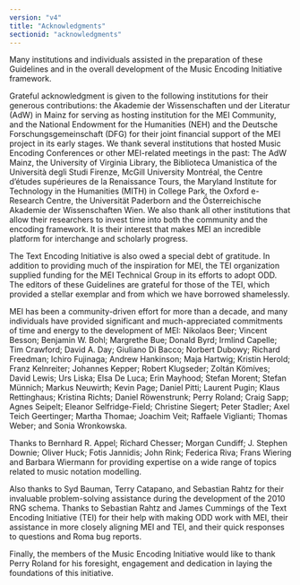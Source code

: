 ```yaml
---
version: "v4"
title: "Acknowledgments"
sectionid: "acknowledgments"
---
```


Many institutions and individuals assisted in the preparation of these Guidelines and in the overall development of the Music Encoding Initiative framework.

Grateful acknowledgment is given to the following institutions for their generous contributions: the Akademie der Wissenschaften und der Literatur (AdW) in Mainz for serving as hosting institution for the MEI Community, and the National Endowment for the Humanities (NEH) and the Deutsche Forschungsgemeinschaft (DFG) for their joint financial support of the MEI project in its early stages. We thank several institutions that hosted Music Encoding Conferences or other MEI-related meetings in the past: The AdW Mainz, the University of Virginia Library, the Biblioteca Umanistica of the Università degli Studi Firenze, McGill University Montréal, the Centre d’études supérieures de la Renaissance Tours, the Maryland Institute for Technology in the Humanities (MITH) in College Park, the Oxford e-Research Centre, the Universität Paderborn and the Österreichische Akademie der Wissenschaften Wien. We also thank all other institutions that allow their researchers to invest time into both the community and the encoding framework. It is their interest that makes MEI an incredible platform for interchange and scholarly progress.

The Text Encoding Initiative is also owed a special debt of gratitude. In addition to providing much of the inspiration for MEI, the TEI organization supplied funding for the MEI Technical Group in its efforts to adopt ODD. The editors of these Guidelines are grateful for those of the TEI, which provided a stellar exemplar and from which we have borrowed shamelessly.

MEI has been a community-driven effort for more than a decade, and many individuals have provided significant and much-appreciated commitments of time and energy to the development of MEI: Nikolaos Beer; Vincent Besson; Benjamin W. Bohl; Margrethe Bue; Donald Byrd; Irmlind Capelle; Tim Crawford; David A. Day; Giuliano Di Bacco; Norbert Dubowy; Richard Freedman; Ichiro Fujinaga; Andrew Hankinson; Maja Hartwig; Kristin Herold; Franz Kelnreiter; Johannes Kepper; Robert Klugseder; Zoltán Kömíves; David Lewis; Urs Liska; Elsa De Luca; Erin Mayhood; Stefan Morent; Stefan Münnich; Markus Neuwirth; Kevin Page; Daniel Pitti; Laurent Pugin; Klaus Rettinghaus; Kristina Richts; Daniel Röwenstrunk; Perry Roland; Craig Sapp; Agnes Seipelt; Eleanor Selfridge-Field; Christine Siegert; Peter Stadler; Axel Teich Geertinger; Martha Thomae; Joachim Veit; Raffaele Viglianti; Thomas Weber; and Sonia Wronkowska.

Thanks to Bernhard R. Appel; Richard Chesser; Morgan Cundiff; J. Stephen Downie; Oliver Huck; Fotis Jannidis; John Rink; Federica Riva; Frans Wiering and Barbara Wiermann for providing expertise on a wide range of topics related to music notation modelling.

Also thanks to Syd Bauman, Terry Catapano, and Sebastian Rahtz for their invaluable problem-solving assistance during the development of the 2010 RNG schema. Thanks to Sebastian Rahtz and James Cummings of the Text Encoding Initiative (TEI) for their help with making ODD work with MEI, their assistance in more closely aligning MEI and TEI, and their quick responses to questions and Roma bug reports.

Finally, the members of the Music Encoding Initiative would like to thank Perry Roland for his foresight, engagement and dedication in laying the foundations of this initiative.
